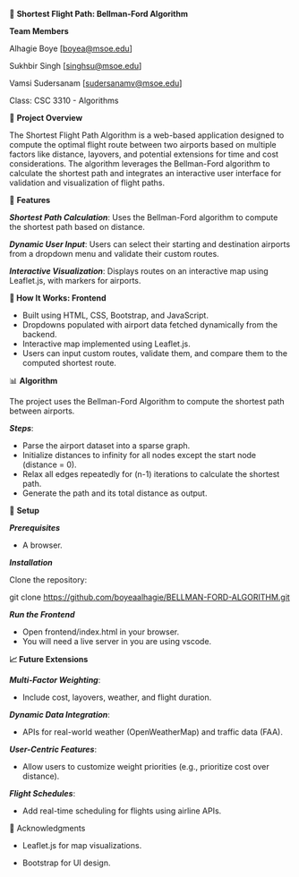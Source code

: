 🛫 **Shortest Flight Path: Bellman-Ford Algorithm**

**Team Members**

Alhagie Boye [boyea@msoe.edu]

Sukhbir Singh [singhsu@msoe.edu]

Vamsi Sudersanam [sudersanamv@msoe.edu]

Class: CSC 3310 - Algorithms

📌 **Project Overview**

The Shortest Flight Path Algorithm is a web-based application designed to compute the optimal flight route between two airports based on multiple factors like distance, layovers, and potential extensions for time and cost considerations. The algorithm leverages the Bellman-Ford algorithm to calculate the shortest path and integrates an interactive user interface for validation and visualization of flight paths.

🎯 **Features**

***Shortest Path Calculation***: Uses the Bellman-Ford algorithm to compute the shortest path based on distance.

***Dynamic User Input***: Users can select their starting and destination airports from a dropdown menu and validate their custom routes.

***Interactive Visualization***: Displays routes on an interactive map using Leaflet.js, with markers for airports.



**🚀 How It Works: Frontend**

- Built using HTML, CSS, Bootstrap, and JavaScript.
- Dropdowns populated with airport data fetched dynamically from the backend.
- Interactive map implemented using Leaflet.js.
- Users can input custom routes, validate them, and compare them to the computed shortest route.

📊 **Algorithm**

The project uses the Bellman-Ford Algorithm to compute the shortest path between airports.

***Steps***:

- Parse the airport dataset into a sparse graph.
- Initialize distances to infinity for all nodes except the start node (distance = 0).
- Relax all edges repeatedly for (n-1) iterations to calculate the shortest path.
- Generate the path and its total distance as output.

🔧 **Setup**

***Prerequisites***

- A browser.

***Installation***

Clone the repository: 

git clone https://github.com/boyeaalhagie/BELLMAN-FORD-ALGORITHM.git

***Run the Frontend***

- Open frontend/index.html in your browser.
- You will need a live server in you are using vscode.

**📈 Future Extensions**

***Multi-Factor Weighting***:
- Include cost, layovers, weather, and flight duration.

***Dynamic Data Integration***:
- APIs for real-world weather (OpenWeatherMap) and traffic data (FAA).

***User-Centric Features***:
- Allow users to customize weight priorities (e.g., prioritize cost over distance).

***Flight Schedules***:
- Add real-time scheduling for flights using airline APIs.

🙌 Acknowledgments

- Leaflet.js for map visualizations.
  
- Bootstrap for UI design.
